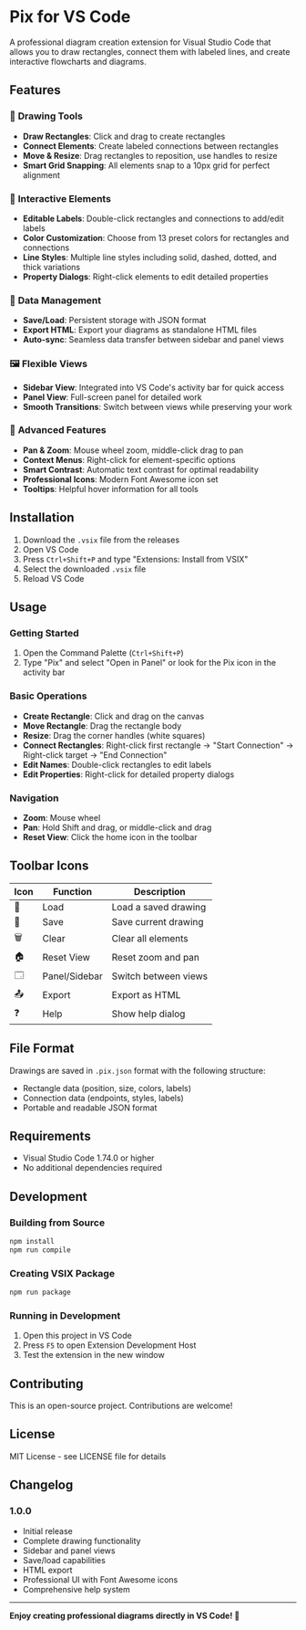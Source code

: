 # Pix for VS Code

A professional diagram creation extension for Visual Studio Code that allows you to draw rectangles, connect them with labeled lines, and create interactive flowcharts and diagrams.

## Features

### 🎨 **Drawing Tools**
- **Draw Rectangles**: Click and drag to create rectangles
- **Connect Elements**: Create labeled connections between rectangles
- **Move & Resize**: Drag rectangles to reposition, use handles to resize
- **Smart Grid Snapping**: All elements snap to a 10px grid for perfect alignment

### 🎯 **Interactive Elements**
- **Editable Labels**: Double-click rectangles and connections to add/edit labels
- **Color Customization**: Choose from 13 preset colors for rectangles and connections
- **Line Styles**: Multiple line styles including solid, dashed, dotted, and thick variations
- **Property Dialogs**: Right-click elements to edit detailed properties

### 💾 **Data Management**
- **Save/Load**: Persistent storage with JSON format
- **Export HTML**: Export your diagrams as standalone HTML files
- **Auto-sync**: Seamless data transfer between sidebar and panel views

### 🖼️ **Flexible Views**
- **Sidebar View**: Integrated into VS Code's activity bar for quick access
- **Panel View**: Full-screen panel for detailed work
- **Smooth Transitions**: Switch between views while preserving your work

### 🎪 **Advanced Features**
- **Pan & Zoom**: Mouse wheel zoom, middle-click drag to pan
- **Context Menus**: Right-click for element-specific options
- **Smart Contrast**: Automatic text contrast for optimal readability
- **Professional Icons**: Modern Font Awesome icon set
- **Tooltips**: Helpful hover information for all tools

## Installation

1. Download the `.vsix` file from the releases
2. Open VS Code
3. Press `Ctrl+Shift+P` and type "Extensions: Install from VSIX"
4. Select the downloaded `.vsix` file
5. Reload VS Code

## Usage

### Getting Started
1. Open the Command Palette (`Ctrl+Shift+P`)
2. Type "Pix" and select "Open in Panel" or look for the Pix icon in the activity bar

### Basic Operations
- **Create Rectangle**: Click and drag on the canvas
- **Move Rectangle**: Drag the rectangle body
- **Resize**: Drag the corner handles (white squares)
- **Connect Rectangles**: Right-click first rectangle → "Start Connection" → Right-click target → "End Connection"
- **Edit Names**: Double-click rectangles to edit labels
- **Edit Properties**: Right-click for detailed property dialogs

### Navigation
- **Zoom**: Mouse wheel
- **Pan**: Hold Shift and drag, or middle-click and drag
- **Reset View**: Click the home icon in the toolbar

## Toolbar Icons

| Icon | Function | Description |
|------|----------|-------------|
| 📂 | Load | Load a saved drawing |
| 💾 | Save | Save current drawing |
| 🗑️ | Clear | Clear all elements |
| 🏠 | Reset View | Reset zoom and pan |
| 🗔 | Panel/Sidebar | Switch between views |
| 📤 | Export | Export as HTML |
| ❓ | Help | Show help dialog |

## File Format

Drawings are saved in `.pix.json` format with the following structure:
- Rectangle data (position, size, colors, labels)
- Connection data (endpoints, styles, labels)
- Portable and readable JSON format

## Requirements

- Visual Studio Code 1.74.0 or higher
- No additional dependencies required

## Development

### Building from Source

```bash
npm install
npm run compile
```

### Creating VSIX Package

```bash
npm run package
```

### Running in Development

1. Open this project in VS Code
2. Press `F5` to open Extension Development Host
3. Test the extension in the new window

## Contributing

This is an open-source project. Contributions are welcome!

## License

MIT License - see LICENSE file for details

## Changelog

### 1.0.0
- Initial release
- Complete drawing functionality
- Sidebar and panel views
- Save/load capabilities
- HTML export
- Professional UI with Font Awesome icons
- Comprehensive help system

---

**Enjoy creating professional diagrams directly in VS Code! 🎨**